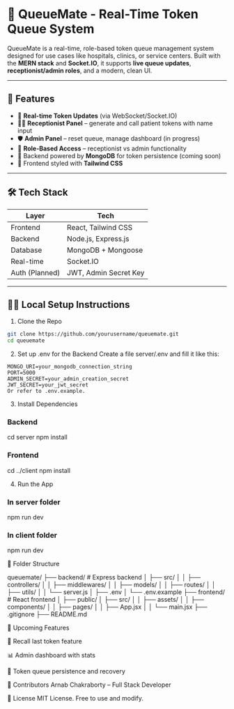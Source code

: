 # 🏥 QueueMate - Real-Time Token Queue System

QueueMate is a real-time, role-based token queue management system designed for use cases like hospitals, clinics, or service centers. Built with the **MERN stack** and **Socket.IO**, it supports **live queue updates**, **receptionist/admin roles**, and a modern, clean UI.

---

## 🚀 Features

- 🔁 **Real-time Token Updates** (via WebSocket/Socket.IO)
- 🧑‍⚕️ **Receptionist Panel** – generate and call patient tokens with name input
- 🛡 **Admin Panel** – reset queue, manage dashboard (in progress)
- 👥 **Role-Based Access** – receptionist vs admin functionality
- 💾 Backend powered by **MongoDB** for token persistence (coming soon)
- 🎨 Frontend styled with **Tailwind CSS**

---

## 🛠️ Tech Stack

| Layer         | Tech             |
|---------------|------------------|
| Frontend      | React, Tailwind CSS |
| Backend       | Node.js, Express.js |
| Database      | MongoDB + Mongoose |
| Real-time     | Socket.IO         |
| Auth (Planned)| JWT, Admin Secret Key |

---

## 🧑‍💻 Local Setup Instructions

1. Clone the Repo

```bash
git clone https://github.com/yourusername/queuemate.git
cd queuemate
```

2. Set up .env for the Backend
Create a file server/.env and fill it like this:

```env
MONGO_URI=your_mongodb_connection_string
PORT=5000
ADMIN_SECRET=your_admin_creation_secret
JWT_SECRET=your_jwt_secret
Or refer to .env.example.
```

3. Install Dependencies

### Backend

cd server
npm install

### Frontend

cd ../client
npm install

4. Run the App

### In server folder

npm run dev

### In client folder

npm run dev

📂 Folder Structure

queuemate/
├── backend/           # Express backend
│   ├── src/
│   │   ├── controllers/
│   │   ├── middlewares/
│   │   ├── models/
│   │   ├── routes/
│   │   ├── utils/
│   │   └── server.js
│   ├── .env
│   └── .env.example
├── frontend/          # React frontend
│   ├── public/
│   ├── src/
│   │   ├── assets/
│   │   ├── components/
│   │   ├── pages/
│   │   ├── App.jsx
│   │   └── main.jsx
├── .gitignore
├── README.md


📌 Upcoming Features

🔁 Recall last token feature

📊 Admin dashboard with stats

💾 Token queue persistence and recovery

🤝 Contributors
Arnab Chakraborty – Full Stack Developer

📃 License
MIT License. Free to use and modify.